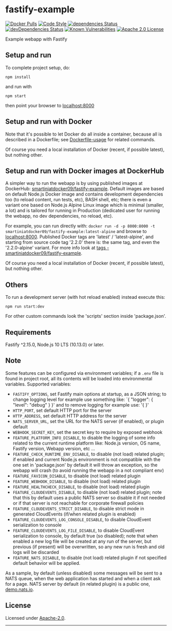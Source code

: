 # fastify-example

  [![Docker Pulls](https://img.shields.io/docker/pulls/smartiniatdocker09/fastify-example.svg)](https://hub.docker.com/r/smartiniatdocker09/fastify-example/)
  [![Code Style](https://img.shields.io/badge/code%20style-standard-brightgreen.svg?style=flat)](http://standardjs.com/)
  [![dependencies Status](https://david-dm.org/smartiniOnGitHub/fastify-example/status.svg)](https://david-dm.org/smartiniOnGitHub/fastify-example)
  [![devDependencies Status](https://david-dm.org/smartiniOnGitHub/fastify-example/dev-status.svg)](https://david-dm.org/smartiniOnGitHub/fastify-example?type=dev)
  [![Known Vulnerabilities](https://snyk.io//test/github/smartiniOnGitHub/fastify-example/badge.svg)](https://snyk.io//test/github/smartiniOnGitHub/fastify-example?targetFile=package.json)
  [![Apache 2.0 License](https://img.shields.io/badge/license-Apache_2.0-green.svg?style=flat)](./LICENSE)

Example webapp with Fastify


## Setup and run

To complete project setup, do:
```
npm install
```

and run with
```
npm start
```

then point your browser to [localhost:8000](http://localhost:8000)


## Setup and run with Docker

Note that it's possible to let Docker do all inside a container, because 
all is described in a Dockerfile; see [Dockerfile-usage](./docs/Dockerfile-usage.md) 
for related commands.

Of course you need a local installation of Docker (recent, if possible latest), 
but nothing other.


## Setup and run with Docker images at DockerHub

A simpler way to run the webapp is by using published images at DockerHub: 
[smartiniatdocker09/fastify-example](https://hub.docker.com/r/smartiniatdocker09/fastify-example/).
Default images are based on default Node.js Docker image and contains 
development dependencies too (to reload content, run tests, etc), BASH shell, etc; 
there is even a variant one based on Node.js Alpine Linux image 
which is minimal (smaller, a lot) and is tailored for running in Production 
(dedicated user for running the webapp, no dev dependencies, no reload, etc).

For example, you can run directly with:
`docker run -d -p 8000:8000 -t smartiniatdocker09/fastify-example:latest-alpine`
and browse to [localhost:8000](http://localhost:8000).
Published Docker tags are 'latest' / 'latest-alpine', 
and starting from source code tag '2.2.0' there is:
the same tag, and even the '2.2.0-alpine' variant.
For more info look at [tags - smartiniatdocker09/fastify-example](https://hub.docker.com/r/smartiniatdocker09/fastify-example/tags).

Of course you need a local installation of Docker (recent, if possible latest), 
but nothing other.


## Others

To run a development server (with hot reload enabled) instead execute this:
```
npm run start:dev
```

For other custom commands look the 'scripts' section inside 'package.json'.


## Requirements

Fastify ^2.15.0, Node.js 10 LTS (10.13.0) or later.


## Note

Some features can be configured via environment variables; 
if a `.env` file is found in project root, all its contents 
will be loaded into environmental variables.
Supported variables:
- `FASTIFY_OPTIONS`, set Fastify main options at startup, as a JSON string; 
  to change logging level for example use something like: `{ "logger": { "level": "debug" } }'
  and to remove logging for example use: '{ }'
- `HTTP_PORT`, set default HTTP port for the server
- `HTTP_ADDRESS`, set default HTTP address for the server
- `NATS_SERVER_URL`, set the URL for the NATS server (if enabled), or plugin default
- `WEBHOOK_SECRET_KEY`, set the secret key to require by exposed webhook
- `FEATURE_PLATFORM_INFO_DISABLE`, to disable the logging of some info
  related to the current runtime platform like:
  Node.js version, OS name, Fastify version, Webapp version, etc ...
- `FEATURE_CHECK_RUNTIME_ENV_DISABLE`, to disable (not load) related plugin; 
  if enabled and current Node.js environment is not compatible with the one 
  set in 'package.json' by default it will throw an exception, 
  so the webapp will crash (to avoid running the webapp in a not compliant env)
- `FEATURE_FAVICON_DISABLE`, to disable (not load) related plugin
- `FEATURE_WEBHOOK_DISABLE`, to disable (not load) related plugin
- `FEATURE_HEALTHCHECK_DISABLE`, to disable (not load) related plugin
- `FEATURE_CLOUDEVENTS_DISABLE`, to disable (not load) related plugin; 
  note that this by default uses a public NATS server so disable it 
  if not needed or if that server is not reachable for corporate firewall policies
- `FEATURE_CLOUDEVENTS_STRICT_DISABLE`, to disable strict mode in generated CloudEvents 
  (if/when related plugin is enabled)
- `FEATURE_CLOUDEVENTS_LOG_CONSOLE_DISABLE`, to disable CloudEvent serialization to console
- `FEATURE_CLOUDEVENTS_LOG_FILE_DISABLE`, to disable CloudEvent serialization to console, 
  by default true (so disabled); 
  note that when enabled a new log file will be created at any run of the server, 
  but previous (if present) will be overwritten, 
  so any new run is fresh and old logs will be discarded
- `FEATURE_NATS_DISABLE`, to disable (not load) related plugin
if not specified default behavior will be applied.

As a sample, by default (unless disabled) some messages will be sent to a NATS queue, 
when the web application has started and when a client ask for a page.
NATS server by default (in related plugin) is a public one, 
[demo.nats.io](nats://demo.nats.io:4222).


## License

Licensed under [Apache-2.0](./LICENSE).

----
